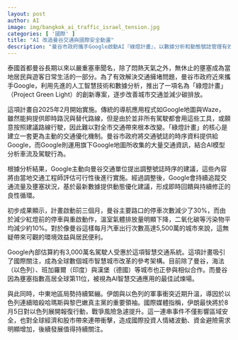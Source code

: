 ```yaml
---
layout: post
author: AI
image: img/bangkok_ai_traffic_israel_tension.jpg
categories: [ '國際' ]
title: "AI 改造曼谷交通與國際安全動盪"
description: "曼谷市政府攜手Google啟動AI『綠燈計畫』，以數據分析和動態號誌管理有效舒緩漫長塞車與溫室氣體排放，初步三個月顯著減少停車30%與CO₂排放10%；同時，中東伊朗與以色列衝突升溫，引發戰爭擔憂，全球投資市場震盪避險需求上升。"
---
```

泰國首都曼谷長期以來以嚴重塞車聞名，除了悶熱天氣之外，無休止的壅塞成為當地居民與遊客日常生活的一部分。為了有效解決交通擁堵問題，曼谷市政府近來攜手Google，利用先進的人工智慧技術和數據分析，推出了一項名為「綠燈計畫」（Project Green Light）的創新專案，逐步改善城市交通並減少碳排放。

這項計畫自2025年2月開始實施。傳統的導航應用程式如Google地圖與Waze，雖然能夠提供即時路況與替代路線，但是由於並非所有駕駛都會用這些工具，或願意按照建議路線行駛，因此難以對全市交通帶來根本改變。「綠燈計畫」的核心是建立一套更為主動的交通優化機制。曼谷市政府將交通號誌的時序資料提供給Google，而Google則運用旗下Google地圖所收集的大量交通資訊，結合AI模型分析車流及駕駛行為。

根據分析結果，Google主動向曼谷交通單位提出調整號誌時序的建議，這些內容將由當地交通工程師評估可行性後進行實施。經過調整後，Google會持續追蹤交通流量及壅塞狀況，基於最新數據提供動態優化建議，形成即時回饋與持續修正的良性循環。

初步成果顯示，計畫啟動前三個月，曼谷主要路口的停車次數減少了30%，而由於減少紅燈前的停車與重啟動作，溫室氣體排放量明顯下降，二氧化碳等污染物平均減少約10%。對於像曼谷這樣每月汽車出行次數高達5,500萬的城市來說，這無疑帶來可觀的環境效益與居民便利。

Google內部估算約有3,000萬名駕駛人受惠於這項智慧交通系統。這項計畫吸引了國際關注，成為全球數個城市智慧城市改革的參考架構。目前除了曼谷，海法（以色列）、班加羅爾（印度）與漢堡（德國）等城市也正參與相似合作。而曼谷因為壅塞指數高居全球第11位，被視為AI智慧交通應用的最佳試煉場。

與此同時，中東地區局勢持續緊繃。伊朗與以色列的軍事衝突近期升溫，導因於以色列連續暗殺哈瑪斯與黎巴嫩真主黨的重要領袖。國際媒體指稱，伊朗最快將於8月5日對以色列展開報復行動，戰爭風險急遽提升。這一連串事件不僅影響區域安全，也對全球經濟和股市帶來連帶衝擊，造成國際投資人情緒波動、資金避險需求明顯增加，後續發展值得持續關注。